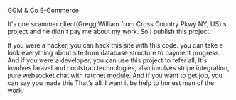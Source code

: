 GGM & Co E-Commerce

It's one scammer client(Gregg William from Cross Country Pkwy NY, US)'s project and he didn't pay me about my work.
So I publish this project.

If you were a hacker, you can hack this site with this code. you can take a look everything about site from database structure to payment progress.
And if you were a developer, you can use this project to refer all, It's involves laravel and bootstrap technologies, also involves stripe integration, pure websocket chat with ratchet module.
And if you want to get job, you can say you made this
That's all.
I want it be help to honest man of the work.
